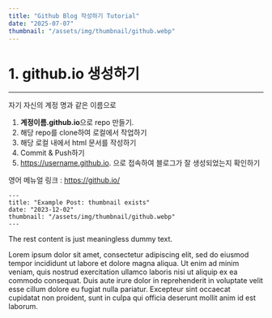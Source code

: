 ```yaml
---
title: "Github Blog 작성하기 Tutorial"
date: "2025-07-07"
thumbnail: "/assets/img/thumbnail/github.webp"
---
```


# 1. github.io 생성하기
---

자기 자신의 계정 명과 같은 이름으로

1. **계정이름.github.io**으로 repo 만들기.
2. 해당 repo를 clone하여 로컬에서 작업하기
3. 해당 로컬 내에서 html 문서를 작성하기
4. Commit & Push하기
5. https://username.github.io. 으로 접속하여 블로그가 잘 생성되었는지 확인하기

영어 메뉴얼 링크 : <https://github.io/>
```
---
title: "Example Post: thumbnail exists"
date: "2023-12-02"
thumbnail: "/assets/img/thumbnail/github.webp"
---
```

The rest content is just meaningless dummy text.

Lorem ipsum dolor sit amet, consectetur adipiscing elit, sed do eiusmod tempor incididunt ut labore et dolore magna aliqua. Ut enim ad minim veniam, quis nostrud exercitation ullamco laboris nisi ut aliquip ex ea commodo consequat. Duis aute irure dolor in reprehenderit in voluptate velit esse cillum dolore eu fugiat nulla pariatur. Excepteur sint occaecat cupidatat non proident, sunt in culpa qui officia deserunt mollit anim id est laborum.
